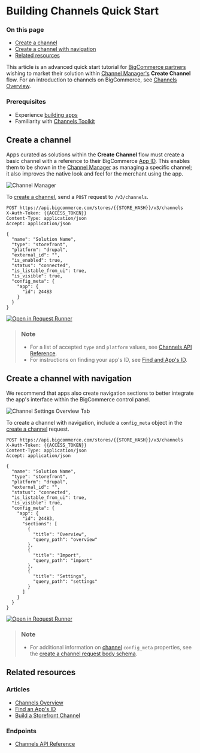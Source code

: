 # Building Channels Quick Start

<div class="otp" id="no-index">

### On this page

- [Create a channel](#create-a-channel)
- [Create a channel with navigation](#create-a-channel-with-navigation)
- [Related resources](#related-resources)

</div>

This article is an advanced quick start tutorial for [BigCommerce partners](https://www.bigcommerce.com/partners/) wishing to market their solution within [Channel Manager's](https://developer.bigcommerce.com/api-docs/channels/overview#resources) **Create Channel** flow. For an introduction to channels on BigCommerce, see [Channels Overview](https://developer.bigcommerce.com/api-docs/channels/overview).

### Prerequisites

* Experience [building apps](https://developer.bigcommerce.com/api-docs/apps/guide/intro)
* Familiarity with [Channels Toolkit](https://developer.bigcommerce.com/api-docs/channels/overview)

## Create a channel

Apps curated as solutions within the **Create Channel** flow must create a basic channel with a reference to their BigCommerce [App ID](https://developer.bigcommerce.com/api-docs/apps/tutorials/id). This enables them to be shown in the [Channel Manager](https://developer.bigcommerce.com/api-docs/channels/overview) as managing a specific channel; it also improves the native look and feel for the merchant using the app.

![Channel Manager](https://storage.googleapis.com/bigcommerce-production-dev-center/images/channels-channel-manager.png "Channel Manager")

To [create a channel](https://developer.bigcommerce.com/api-reference/cart-checkout/channels-listings-api/channels/createchannel), send a `POST` request to `/v3/channels`.

```http
POST https://api.bigcommerce.com/stores/{{STORE_HASH}}/v3/channels
X-Auth-Token: {{ACCESS_TOKEN}}
Content-Type: application/json
Accept: application/json

{
  "name": "Solution Name",
  "type": "storefront",
  "platform": "drupal",
  "external_id": "",
  "is_enabled": true,
  "status": "connected",
  "is_listable_from_ui": true,
  "is_visible": true,
  "config_meta": {
    "app": {
      "id": 24483
    }
  }
}
```

[![Open in Request Runner](https://storage.googleapis.com/bigcommerce-production-dev-center/images/Open-Request-Runner.svg)](https://developer.bigcommerce.com/api-reference/cart-checkout/channels-listings-api/channels/createchannel#requestrunner)

<div class="HubBlock--callout">
<div class="CalloutBlock--info">
<div class="HubBlock-content">

> ### Note
> * For a list of accepted `type` and `platform` values, see [Channels API Reference](https://developer.bigcommerce.com/api-reference/cart-checkout/channels-listings-api#platform).
> * For instructions on finding your app's ID, see [Find and App's ID](https://developer.bigcommerce.com/api-docs/apps/tutorials/id).

</div>
</div>
</div>

## Create a channel with navigation

We recommend that apps also create navigation sections to better integrate the app's interface within the BigCommerce control panel.

![Channel Settings Overview Tab](https://storage.googleapis.com/bigcommerce-production-dev-center/images/channels/channels-channel-overview.png "Channel Settings Overview Tab")

To create a channel with navigation, include a `config_meta` object in the [create a channel](https://developer.bigcommerce.com/api-reference/cart-checkout/channels-listings-api/channels/createchannel) request.

```http
POST https://api.bigcommerce.com/stores/{{STORE_HASH}}/v3/channels
X-Auth-Token: {{ACCESS_TOKEN}}
Content-Type: application/json
Accept: application/json

{
  "name": "Solution Name",
  "type": "storefront",
  "platform": "drupal",
  "external_id": "",
  "status": "connected",
  "is_listable_from_ui": true,
  "is_visible": true,
  "config_meta": {
    "app": {
      "id": 24483,
      "sections": [
        {
          "title": "Overview",
          "query_path": "overview"
        },
        {
          "title": "Import",
          "query_path": "import"
        },
        {
          "title": "Settings",
          "query_path": "settings"
        }
      ]
    }
  }
}
```

[![Open in Request Runner](https://storage.googleapis.com/bigcommerce-production-dev-center/images/Open-Request-Runner.svg)](https://developer.bigcommerce.com/api-reference/cart-checkout/channels-listings-api/channels/createchannel#requestrunner)

<div class="HubBlock--callout">
<div class="CalloutBlock--info">
<div class="HubBlock-content">

> ### Note
> * For additional information on [channel](https://developer.bigcommerce.com/api-reference/cart-checkout/channels-listings-api/channels) `config_meta` properties, see the [create a channel request body schema](https://developer.bigcommerce.com/api-reference/cart-checkout/channels-listings-api/channels/createchannel#request-body).

## Related resources

### Articles
* [Channels Overview](https://developer.bigcommerce.com/api-docs/channels/overview)
* [Find an App's ID](https://developer.bigcommerce.com/api-docs/apps/tutorials/id)
* [Build a Storefront Channel](https://developer.bigcommerce.com/api-docs/channels/tutorials/storefront)

### Endpoints
* [Channels API Reference](https://developer.bigcommerce.com/api-reference/cart-checkout/channels-listings-api)
